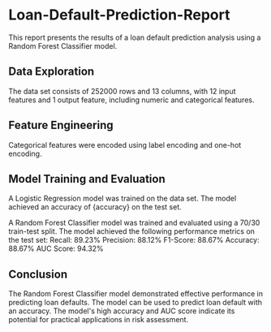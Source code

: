 # Loan-Default-Prediction-Report

This report presents the results of a loan default prediction analysis using a Random Forest Classifier model.

## Data Exploration

The data set consists of 252000 rows and 13 columns, with 12 input features and 1 output feature, including numeric and categorical features.

## Feature Engineering

Categorical features were encoded using label encoding and one-hot encoding.

## Model Training and Evaluation

A Logistic Regression model was trained on the data set. The model achieved an accuracy of {accuracy} on the test set.

A Random Forest Classifier model was trained and evaluated using a 70/30 train-test split.
The model achieved the following performance metrics on the test
set:
Recall: 89.23%
Precision: 88.12%
F1-Score: 88.67%
Accuracy: 88.67%
AUC Score: 94.32%

## Conclusion

The Random Forest Classifier model demonstrated effective performance in predicting loan defaults. 
The model can be used to predict loan default with an accuracy.
The model's high accuracy and AUC score indicate its potential for practical applications in risk assessment.




